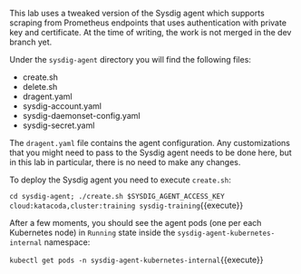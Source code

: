 This lab uses a tweaked version of the Sysdig agent which supports scraping from Prometheus endpoints that uses authentication with private key and certificate. At the time of writing, the work is not merged in the dev branch yet.

Under the `sysdig-agent` directory you will find the following files:

- create.sh
- delete.sh
- dragent.yaml
- sysdig-account.yaml
- sysdig-daemonset-config.yaml
- sysdig-secret.yaml

The `dragent.yaml` file contains the agent configuration. Any customizations that you might need to pass to the Sysdig agent needs to be done here, but in this lab in particular, there is no need to make any changes.

To deploy the Sysdig agent you need to execute `create.sh`:

`cd sysdig-agent;
./create.sh $SYSDIG_AGENT_ACCESS_KEY cloud:katacoda,cluster:training sysdig-training`{{execute}}

After a few moments, you should see the agent pods (one per each Kubernetes node) in `Running` state inside the `sysdig-agent-kubernetes-internal` namespace:

`kubectl get pods -n sysdig-agent-kubernetes-internal`{{execute}}
